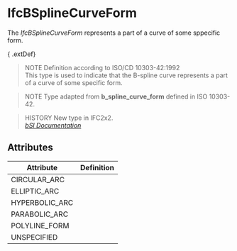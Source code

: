 IfcBSplineCurveForm
===================
The _IfcBSplineCurveForm_ represents a part of a curve of some sppecific form.  
  
{ .extDef}  
> NOTE  Definition according to ISO/CD 10303-42:1992  
> This type is used to indicate that the B-spline curve represents a part of a
> curve of some specific form.  
  
> NOTE  Type adapted from **b_spline_curve_form** defined in ISO 10303-42.  
  
> HISTORY  New type in IFC2x2.  
[ _bSI
Documentation_](https://standards.buildingsmart.org/IFC/DEV/IFC4_2/FINAL/HTML/schema/ifcgeometryresource/lexical/ifcbsplinecurveform.htm)


Attributes
----------
| Attribute      | Definition   |
|----------------|--------------|
| CIRCULAR_ARC   |              |
| ELLIPTIC_ARC   |              |
| HYPERBOLIC_ARC |              |
| PARABOLIC_ARC  |              |
| POLYLINE_FORM  |              |
| UNSPECIFIED    |              |
